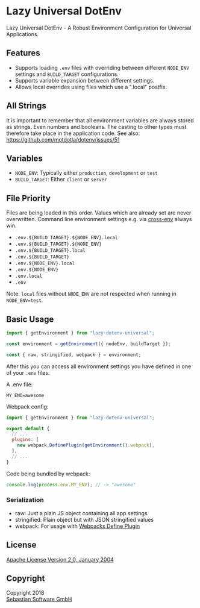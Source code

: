 # Lazy Universal DotEnv

[npm]: https://www.npmjs.com/package/universal-dotenv

Lazy Universal DotEnv - A Robust Environment Configuration for Universal Applications.

## Features

- Supports loading `.env` files with overriding between different `NODE_ENV` settings and `BUILD_TARGET` configurations.
- Supports variable expansion between different settings.
- Allows local overrides using files which use a ".local" postfix.

## All Strings

It is important to remember that all environment variables are always stored as strings. Even numbers and booleans. The casting to other types must therefore take place in the application code. See also: https://github.com/motdotla/dotenv/issues/51

## Variables

- `NODE_ENV`: Typically either `production`, `development` or `test`
- `BUILD_TARGET`: Either `client` or `server`

## File Priority

Files are being loaded in this order. Values which are already set are never overwritten. Command line environment settings e.g. via [cross-env](https://www.npmjs.com/package/cross-env) always win.

- `.env.${BUILD_TARGET}.${NODE_ENV}.local`
- `.env.${BUILD_TARGET}.${NODE_ENV}`
- `.env.${BUILD_TARGET}.local`
- `.env.${BUILD_TARGET}`
- `.env.${NODE_ENV}.local`
- `.env.${NODE_ENV}`
- `.env.local`
- `.env`

Note: `local` files without `NODE_ENV` are not respected when running in `NODE_ENV=test`.

## Basic Usage

```js
import { getEnvironment } from "lazy-dotenv-universal";

const environment = getEnvironment({ nodeEnv, buildTarget });

const { raw, stringified, webpack } = environment;
```

After this you can access all environment settings you have defined in one of your `.env` files.

A .env file:
```
MY_END=awesome
```

Webpack config:
```js
import { getEnvironment } from "lazy-dotenv-universal";

export default {
  // ... 
  plugins: [
    new webpack.DefinePlugin(getEnvironment().webpack),
  ],
  // ...
}
```

Code being bundled by webpack:
```js
console.log(process.env.MY_ENV); // -> "awesome"
```

### Serialization

- raw: Just a plain JS object containing all app settings
- stringified: Plain object but with JSON stringified values
- webpack: For usage with [Webpacks Define Plugin](https://webpack.js.org/plugins/define-plugin/)


## License

[Apache License Version 2.0, January 2004](license)

## Copyright

Copyright 2018<br/>[Sebastian Software GmbH](http://www.sebastian-software.de)
